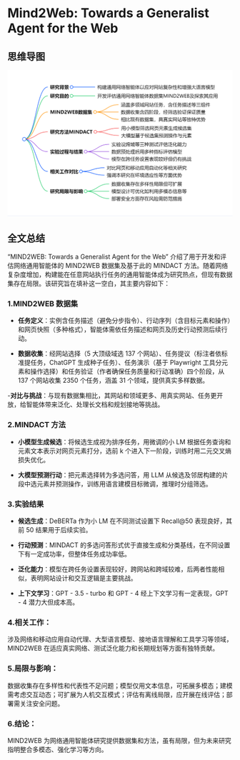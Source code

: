# Mind2Web: Towards a Generalist Agent for the Web

## 思维导图
![思维导图](/imgs/Mind2Web-Towards-a-Generalist-Agent-for-the-Web.jpg)

## 全文总结

“MIND2WEB: Towards a Generalist Agent for the Web” 介绍了用于开发和评估网络通用智能体的 MIND2WEB 数据集及基于此的 MINDACT 方法。随着网络复杂度增加，构建能在任意网站执行任务的通用智能体成为研究热点，但现有数据集存在局限。该研究旨在填补这一空白，其主要内容如下：

### 1.MIND2WEB 数据集

- **任务定义**：实例含任务描述（避免分步指令）、行动序列（含目标元素和操作）和网页快照（多种格式），智能体需依任务描述和网页及历史行动预测后续行动。

- **数据收集**：经网站选择（5 大顶级域选 137 个网站）、任务提议（标注者依标准提任务，ChatGPT 生成种子任务）、任务演示（基于 Playwright 工具分元素和操作选择）和任务验证（作者确保任务质量和行动准确）四个阶段，从 137 个网站收集 2350 个任务，涵盖 31 个领域，提供真实多样数据。

-**对比与挑战**：与现有数据集相比，其网站和领域更多、用真实网站、任务更开放，给智能体带来泛化、处理长文档和规划接地等挑战。

### 2.MINDACT 方法

- **小模型生成候选**：将候选生成视为排序任务，用微调的小 LM 根据任务查询和元素文本表示对网页元素打分，选前 k 个进入下一阶段，训练时用二元交叉熵损失优化。

- **大模型预测行动**：把元素选择转为多选问答，用 LLM 从候选及邻居构建的片段中选元素并预测操作，训练用语言建模目标微调，推理时分组筛选。

### 3.实验结果

- **候选生成**：DeBERTa 作为小 LM 在不同测试设置下 Recall@50 表现良好，其前 50 结果用于后续实验。

- **行动预测**：MINDACT 的多选问答形式优于直接生成和分类基线，在不同设置下有一定成功率，但整体任务成功率低。

- **泛化能力**：模型在跨任务设置表现较好，跨网站和跨域较难，后两者性能相似，表明网站设计和交互逻辑是主要挑战。

- **上下文学习**：GPT - 3.5 - turbo 和 GPT - 4 经上下文学习有一定表现，GPT - 4 潜力大但成本高。

### 4.相关工作：

涉及网络和移动应用自动代理、大型语言模型、接地语言理解和工具学习等领域，MIND2WEB 在适应真实网络、测试泛化能力和长期规划等方面有独特贡献。

### 5.局限与影响：

数据收集存在多样性和代表性不足问题；模型仅用文本信息，可拓展多模态；建模需考虑交互动态；可扩展为人机交互模式；评估有离线局限，应开展在线评估；部署需关注安全问题。

### 6.结论：

MIND2WEB 为网络通用智能体研究提供数据集和方法，虽有局限，但为未来研究指明整合多模态、强化学习等方向。
